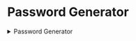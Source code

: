 <H1>Password Generator</H1>

<dl>
  <details>
    <summary>Password Generator</summary>

    * C#
    * Alphanumeric password generator
  </details>
</dl>
